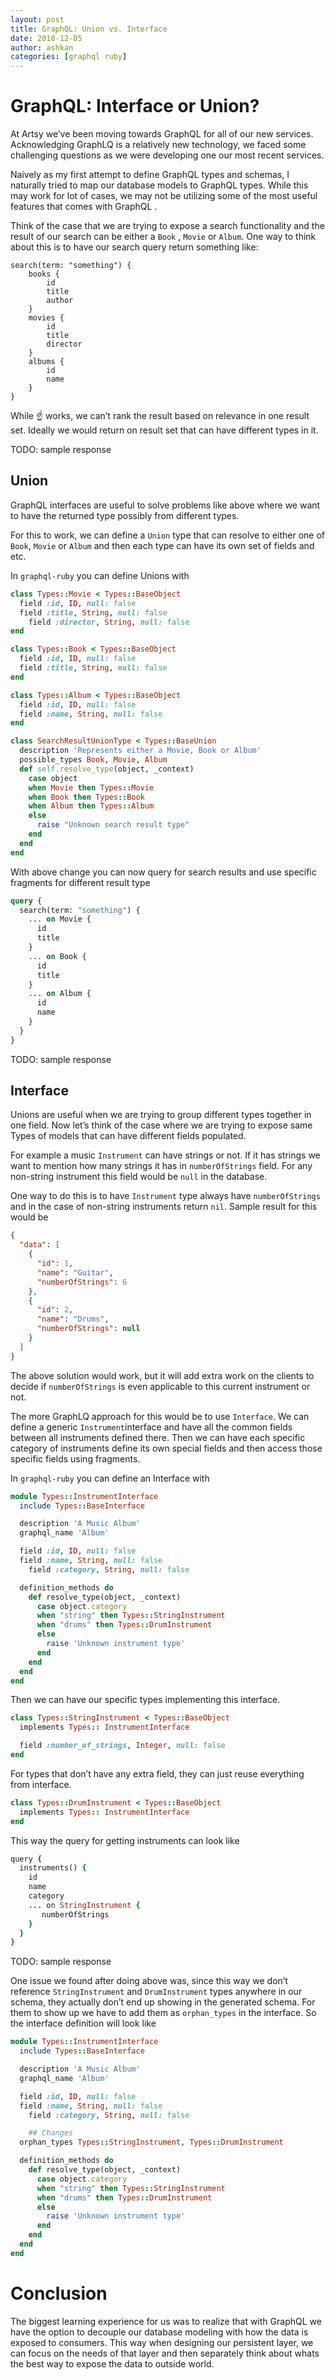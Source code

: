 ```yaml
---
layout: post
title: GraphQL: Union vs. Interface
date: 2018-12-05
author: ashkan
categories: [graphql ruby]
---
```


<!--

At Artsy we’ve been moving towards GraphQL for all of our new services. Acknowledging GraphLQ is a relatively new technology, we faced some challenging questions as we were developing one our most recent services.

Naively as my first attempt to define GraphQL types and schemas, I naturally tried to map our database models to GraphQL types. While this may work for lot of cases, we may not be utilizing some of the useful features that comes with GraphQL that can make the consuming our data lot easier.


-->

<!-- more -->

# GraphQL: Interface or Union?
At Artsy we’ve been moving towards GraphQL for all of our new services. Acknowledging GraphLQ is a relatively new technology, we faced some challenging questions as we were developing one our most recent services.

Naively as my first attempt to define GraphQL types and schemas, I naturally tried to map our database models to GraphQL types.  While this may work for lot of cases, we may not be utilizing some of the most useful features that comes with GraphQL .

Think of the case that we are trying to expose a search functionality and the result of our search can be either a `Book` , `Movie` or `Album`. One way to think about this is to have our search query return something like:
```
search(term: "something") {
	books {
		id
		title
		author
	}
	movies {
		id
		title
		director
	}
	albums {
		id
		name
	}
}
```

While ☝️ works, we can’t rank the result based on relevance in one result set. Ideally we would return on result set that can have different types in it.

TODO: sample response

## Union
GraphQL interfaces are useful to solve problems like above where we want to have the returned type possibly from different types.

For this to work, we can define a `Union` type that can resolve to either one of `Book`, `Movie` or `Album` and then each type can have its own set of fields and etc.

In `graphql-ruby` you can define Unions with
```ruby
class Types::Movie < Types::BaseObject
  field :id, ID, null: false
  field :title, String, null: false
	field :director, String, null: false
end

class Types::Book < Types::BaseObject
  field :id, ID, null: false
  field :title, String, null: false
end

class Types::Album < Types::BaseObject
  field :id, ID, null: false
  field :name, String, null: false
end

class SearchResultUnionType < Types::BaseUnion
  description 'Represents either a Movie, Book or Album'
  possible_types Book, Movie, Album
  def self.resolve_type(object, _context)
    case object
    when Movie then Types::Movie
    when Book then Types::Book
    when Album then Types::Album
    else
      raise "Unknown search result type"
    end
  end
end
```

With above change you can now query for search results and use specific fragments for different result type

```graphql
query {
  search(term: "something") {
    ... on Movie {
      id
      title
    }
    ... on Book {
      id
      title
    }
    ... on Album {
      id
      name
    }
  }
}
```


TODO: sample response


## Interface
Unions are useful when we are trying to group different types together in one field. Now let’s think of the case where we are trying to expose same Types of models that can have different fields populated.

For example a music `Instrument` can have strings or not.  If it has strings we want to mention how many strings it has in `numberOfStrings` field. For any non-string instrument this field would be `null` in the database.

One way to do this is to have `Instrument` type always have `numberOfStrings` and in the case of non-string instruments return `nil`. Sample result for this would be

```json
{
  "data": [
    {
      "id": 1,
      "name": "Guitar",
      "numberOfStrings": 6
    },
    {
      "id": 2,
      "name": "Drums",
      "numberOfStrings": null
    }
  ]
}
```

The above solution would work, but it will add extra work on the clients to decide if `numberOfStrings` is even applicable to this current instrument or not.

The more GraphLQ approach for this would be to use `Interface`. We can define a generic `Instrument`interface and have all the common fields between all instruments defined there. Then we can have each specific category of instruments define its own special fields and then access those specific fields using fragments.

In `graphql-ruby`  you can define an Interface with

```ruby
module Types::InstrumentInterface
  include Types::BaseInterface

  description 'A Music Album'
  graphql_name 'Album'

  field :id, ID, null: false
  field :name, String, null: false
	field :category, String, null: false

  definition_methods do
    def resolve_type(object, _context)
      case object.category
      when "string" then Types::StringInstrument
      when "drums" then Types::DrumInstrument
      else
        raise 'Unknown instrument type'
      end
    end
  end
end
```

Then we can have our specific types implementing this interface.

```ruby
class Types::StringInstrument < Types::BaseObject
  implements Types:: InstrumentInterface

  field :number_of_strings, Integer, null: false
end
```

For types that don’t have any extra field, they can just reuse everything from interface.

```ruby
class Types::DrumInstrument < Types::BaseObject
  implements Types:: InstrumentInterface
end
```

This way the query for getting instruments can look like
```ruby
query {
  instruments() {
    id
    name
    category
    ... on StringInstrument {
       numberOfStrings
    }
  }
}
```

TODO: sample response

One issue we found after doing above was, since this way we don’t reference `StringInstrument` and `DrumInstrument` types anywhere in our schema, they actually don’t end up showing in the generated schema. For them to show up we have to add them as `orphan_types` in the interface. So the interface definition will look like

```ruby
module Types::InstrumentInterface
  include Types::BaseInterface

  description 'A Music Album'
  graphql_name 'Album'

  field :id, ID, null: false
  field :name, String, null: false
	field :category, String, null: false

	## Changes
  orphan_types Types::StringInstrument, Types::DrumInstrument

  definition_methods do
    def resolve_type(object, _context)
      case object.category
      when "string" then Types::StringInstrument
      when "drums" then Types::DrumInstrument
      else
        raise 'Unknown instrument type'
      end
    end
  end
end
```


# Conclusion
The biggest learning experience for us was to realize that with GraphQL we have the option to decouple our database modeling with how the data is exposed to consumers. This way when designing our persistent layer, we can focus on the needs of that layer and then separately think about whats the best way to expose the data to outside world.